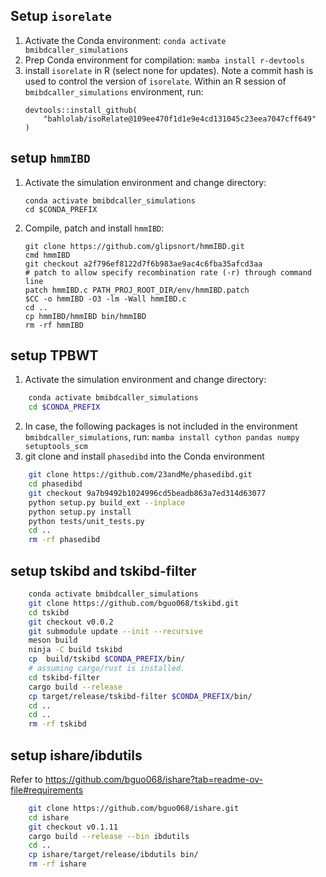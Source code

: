 ## Setup `isorelate`

1. Activate the Conda environment: 
	`conda activate bmibdcaller_simulations`
2. Prep Conda environment for compilation: 
	`mamba install r-devtools`
3. install `isorelate`  in R (select none for updates). Note a commit hash is
   used to control the version of `isorelate`. Within an R session of
   `bmibdcaller_simulations` environment, run:
	```
	devtools::install_github(
		"bahlolab/isoRelate@109ee470f1d1e9e4cd131045c23eea7047cff649"
	)
	```

## setup `hmmIBD`
1. Activate the simulation environment and change directory: 
	```
	conda activate bmibdcaller_simulations
	cd $CONDA_PREFIX
	```
2. Compile, patch and install `hmmIBD`:
	```
	git clone https://github.com/glipsnort/hmmIBD.git
	cmd hmmIBD
	git checkout a2f796ef8122d7f6b983ae9ac4c6fba35afcd3aa
	# patch to allow specify recombination rate (-r) through command line
	patch hmmIBD.c PATH_PROJ_ROOT_DIR/env/hmmIBD.patch
	$CC -o hmmIBD -O3 -lm -Wall hmmIBD.c
	cd ..
	cp hmmIBD/hmmIBD bin/hmmIBD
	rm -rf hmmIBD
	```

## setup TPBWT

1. Activate the simulation environment and change directory: 
```bash
	conda activate bmibdcaller_simulations
	cd $CONDA_PREFIX
```
2. In case, the following packages is not included in the environment
`bmibdcaller_simulations`, run:
	`mamba install cython pandas numpy setuptools_scm`
3. git clone and install `phasedibd` into the Conda environment

```bash
	git clone https://github.com/23andMe/phasedibd.git
	cd phasedibd
	git checkout 9a7b9492b1024996cd5beadb863a7ed314d63077
	python setup.py build_ext --inplace
	python setup.py install
	python tests/unit_tests.py
	cd ..
	rm -rf phasedibd
```

## setup tskibd and tskibd-filter
```bash
	conda activate bmibdcaller_simulations
	git clone https://github.com/bguo068/tskibd.git
	cd tskibd
	git checkout v0.0.2
	git submodule update --init --recursive
	meson build
	ninja -C build tskibd
	cp  build/tskibd $CONDA_PREFIX/bin/
	# assuming cargo/rust is installed.
	cd tskibd-filter
	cargo build --release
	cp target/release/tskibd-filter $CONDA_PREFIX/bin/
	cd ..
	cd ..
	rm -rf tskibd
```

## setup ishare/ibdutils
Refer to https://github.com/bguo068/ishare?tab=readme-ov-file#requirements
```bash
	git clone https://github.com/bguo068/ishare.git
	cd ishare
	git checkout v0.1.11
	cargo build --release --bin ibdutils
	cd ..
	cp ishare/target/release/ibdutils bin/
	rm -rf ishare
```
